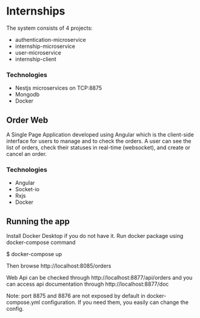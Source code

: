 # Internships

The system consists of 4 projects:
- authentication-microservice
- internship-microservice
- user-microservice
- internship-client

### Technologies

- Nestjs microservices on TCP:8875
- Mongodb
- Docker

## Order Web

A Single Page Application developed using Angular which is the client-side interface for users to manage and to check the orders.
A user can see the list of orders, check their statuses in real-time (websocket), and create or cancel an order.

### Technologies

- Angular
- Socket-io
- Rxjs
- Docker

## Running the app

Install Docker Desktop if you do not have it. Run docker package using docker-compose command

$ docker-compose up 

Then browse http://localhost:8085/orders

Web Api can be checked through http://localhost:8877/api/orders and you can access api documentation through http://localhost:8877/doc

Note: port 8875 and 8876 are not exposed by default in docker-compose.yml configuration. If you need them, you easily can change the config.